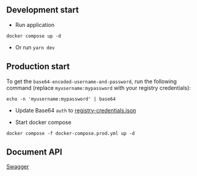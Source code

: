 ## Development start

- Run application

```
docker compose up -d
```

- Or run `yarn dev`

## Production start

To get the `base64-encoded-username-and-password`, run the following command (replace `myusername:mypassword` with your registry credentials):

```
echo -n 'myusername:mypassword' | base64
```

- Update Base64 `auth` to [registry-credentials.json](./registry-credentials.json)

- Start docker compose

```
docker compose -f docker-compose.prod.yml up -d
```

## Document API

[Swagger](http://localhost:8000/api)
